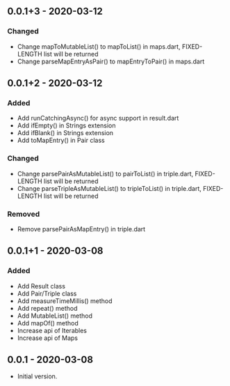 ## 0.0.1+3 - 2020-03-12
### Changed
- Change mapToMutableList() to mapToList() in maps.dart, FIXED-LENGTH list will be returned
- Change parseMapEntryAsPair() to mapEntryToPair() in maps.dart


## 0.0.1+2 - 2020-03-12
### Added
- Add runCatchingAsync() for async support in result.dart
- Add ifEmpty() in Strings extension
- Add ifBlank() in Strings extension
- Add toMapEntry() in Pair class
### Changed
- Change parsePairAsMutableList() to pairToList() in triple.dart, FIXED-LENGTH list will be returned
- Change parseTripleAsMutableList() to tripleToList() in triple.dart, FIXED-LENGTH list will be returned
### Removed
- Remove parsePairAsMapEntry() in triple.dart


## 0.0.1+1 - 2020-03-08
### Added
- Add Result class
- Add Pair/Triple class
- Add measureTimeMillis() method
- Add repeat() method
- Add MutableList() method
- Add mapOf() method
- Increase api of Iterables
- Increase api of Maps

   
## 0.0.1 - 2020-03-08
- Initial version.
